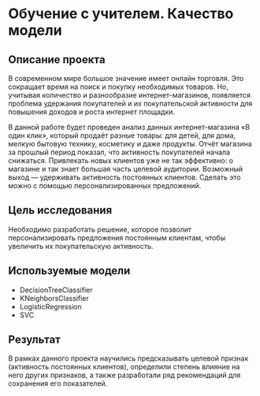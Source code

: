 # Обучение с учителем. Качество модели

## Описание проекта
В современном мире большое значение имеет онлайн торговля. Это сокращает время на поиск и покупку необходимых товаров. Но, учитывая количество и разнообразие интернет-магазинов, появляется проблема удержания покупателей и их покупательской активности для повышения доходов и роста интернет площадки.

В данной работе будет проведен анализ данных интернет-магазина «В один клик», который продаёт разные товары: для детей, для дома, мелкую бытовую технику, косметику и даже продукты. Отчёт магазина за прошлый период показал, что активность покупателей начала снижаться. Привлекать новых клиентов уже не так эффективно: о магазине и так знает большая часть целевой аудитории. Возможный выход — удерживать активность постоянных клиентов. Сделать это можно с помощью персонализированных предложений.

## Цель исследования
Необходимо разработать решение, которое позволит персонализировать предложения постоянным клиентам, чтобы увеличить их покупательскую активность.

## Используемые модели
- DecisionTreeClassifier
- KNeighborsClassifier
- LogisticRegression
- SVC

## Результат
В рамках данного проекта научились предсказывать целевой признак (активность постоянных клиентов), определили степень влияние на него других признаков, а также разработали ряд рекомендаций для сохранения его показателей.
